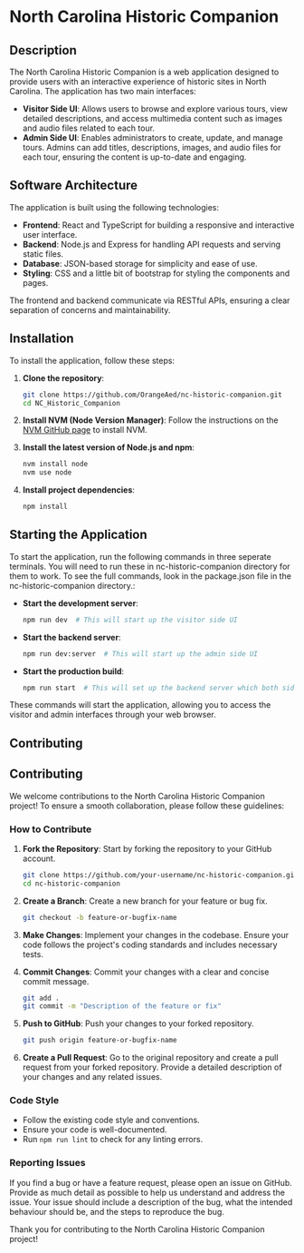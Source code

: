# North Carolina Historic Companion

## Description

The North Carolina Historic Companion is a web application designed to provide users with an interactive experience of
historic sites in North Carolina. The application has two main interfaces:

- **Visitor Side UI**: Allows users to browse and explore various tours, view detailed descriptions, and access
  multimedia content such as images and audio files related to each tour.
- **Admin Side UI**: Enables administrators to create, update, and manage tours. Admins can add titles, descriptions,
  images, and audio files for each tour, ensuring the content is up-to-date and engaging.

## Software Architecture

The application is built using the following technologies:

- **Frontend**: React and TypeScript for building a responsive and interactive user interface.
- **Backend**: Node.js and Express for handling API requests and serving static files.
- **Database**: JSON-based storage for simplicity and ease of use.
- **Styling**: CSS and a little bit of bootstrap for styling the components and pages.

The frontend and backend communicate via RESTful APIs, ensuring a clear separation of concerns and maintainability.

## Installation

To install the application, follow these steps:

1. **Clone the repository**:
    ```sh
    git clone https://github.com/OrangeAed/nc-historic-companion.git
    cd NC_Historic_Companion
    ```

2. **Install NVM (Node Version Manager)**:
   Follow the instructions on the [NVM GitHub page](https://github.com/nvm-sh/nvm#installing-and-updating) to install
   NVM.

3. **Install the latest version of Node.js and npm**:
    ```sh
    nvm install node
    nvm use node
    ```

4. **Install project dependencies**:
    ```sh
    npm install
    ```

## Starting the Application

To start the application, run the following commands in three seperate terminals. You will need to run these in
nc-historic-companion directory for them to work. To see the full commands, look in the package.json file in the
nc-historic-companion directory.:

- **Start the development server**:
    ```sh
    npm run dev  # This will start up the visitor side UI
    ```

- **Start the backend server**:
    ```sh
    npm run dev:server  # This will start up the admin side UI
    ```

- **Start the production build**:
    ```sh
    npm run start  # This will set up the backend server which both sides need to function
    ```

These commands will start the application, allowing you to access the visitor and admin interfaces through your web
browser.

## Contributing

## Contributing

We welcome contributions to the North Carolina Historic Companion project! To ensure a smooth collaboration, please
follow these guidelines:

### How to Contribute

1. **Fork the Repository**: Start by forking the repository to your GitHub account.
    ```sh
    git clone https://github.com/your-username/nc-historic-companion.git
    cd nc-historic-companion
    ```

2. **Create a Branch**: Create a new branch for your feature or bug fix.
    ```sh
    git checkout -b feature-or-bugfix-name
    ```

3. **Make Changes**: Implement your changes in the codebase. Ensure your code follows the project's coding standards and
   includes necessary tests.

4. **Commit Changes**: Commit your changes with a clear and concise commit message.
    ```sh
    git add .
    git commit -m "Description of the feature or fix"
    ```

5. **Push to GitHub**: Push your changes to your forked repository.
    ```sh
    git push origin feature-or-bugfix-name
    ```

6. **Create a Pull Request**: Go to the original repository and create a pull request from your forked repository.
   Provide a detailed description of your changes and any related issues.

### Code Style

- Follow the existing code style and conventions.
- Ensure your code is well-documented.
- Run `npm run lint` to check for any linting errors.

### Reporting Issues

If you find a bug or have a feature request, please open an issue on GitHub. Provide as much detail as possible to help
us understand and address the issue.
Your issue should include a description of the bug, what the intended behaviour should be, and the steps to reproduce
the bug.

Thank you for contributing to the North Carolina Historic Companion project!